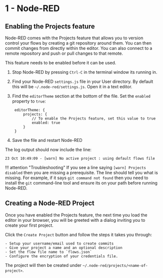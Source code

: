 # 1 - Node-RED

## Enabling the Projects feature

Node-RED comes with the Projects feature that allows you to version control your
flows by creating a git repository around them. You can then commit changes
from directly within the editor. You can also connect to a remote repository and
push or pull changes to that remote.

This feature needs to be enabled before it can be used.

1. Stop Node-RED by pressing `Ctrl-C` in the terminal window its running in.

2. Find your Node-RED `settings.js` file in your User directory. By default this will be `~/.node-red/settings.js`. Open it in a text editor.

3. Find the `editorTheme` section at the bottom of the file. Set the `enabled`
   property to `true`:

        editorTheme: {
            projects: {
                // To enable the Projects feature, set this value to true
                enabled: true
            }
        }

4. Save the file and restart Node-RED

The log output should now include the line:

```
23 Oct 10:49:09 - [warn] No active project : using default flows file
```

!!! attention "Troubleshooting"
    If you see a line saying `[warn] Projects disabled` then you are missing
    a prerequisite. The line should tell you what is missing. For example, if it says `git command not found` then you need to install the `git` command-line
    tool and ensure its on your path before running Node-RED.


## Creating a Node-RED Project

Once you have enabled the Projects feature, the next time you load the editor
in your browser, you will be greeted with a dialog inviting you to create your
first project.

Click the `Create Project` button and follow the steps it takes you through:

    - Setup your username/email used to create commits
    - Give your project a name and an optional description
    - Set the flow file name to `flows.json`
    - Configure the encryption of your credentials file.


The project will then be created under `~/.node-red/projects/<name-of-project>`.